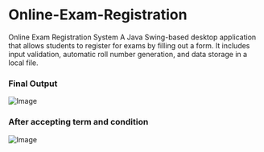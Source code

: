 # Online-Exam-Registration
Online Exam Registration System A Java Swing-based desktop application that allows students to register for exams by filling out a form. It includes input validation, automatic roll number generation, and data storage in a local file.
### Final Output
![Image](https://github.com/user-attachments/assets/1cfa5ba9-e2a0-4e16-a076-ba355c389b63)
### After accepting term and  condition
![Image](https://github.com/user-attachments/assets/1e8d6021-64dd-428b-b832-a2a7d6526063)
